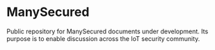 # ManySecured
Public repository for ManySecured documents under development. Its purpose is to enable discussion across the IoT security community.
